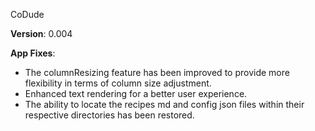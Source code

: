 ﻿CoDude

**Version**: 0.004

**App Fixes**:

- The columnResizing feature has been improved to provide more flexibility in terms of column size adjustment.
- Enhanced text rendering for a better user experience.
- The ability to locate the recipes md and config json files within their respective directories has been restored.

